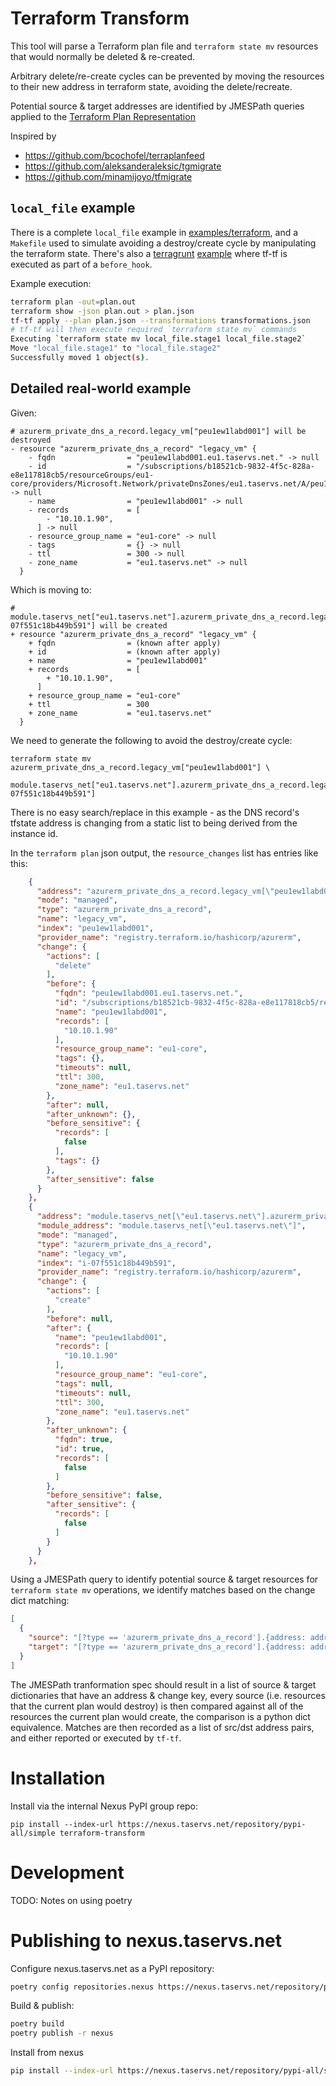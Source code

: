# Terraform Transform

This tool will parse a Terraform plan file and `terraform state mv` resources that would normally be deleted & re-created.

Arbitrary delete/re-create cycles can be prevented by moving the resources to their new address in terraform state, avoiding the delete/recreate.

Potential source & target addresses are identified by JMESPath queries applied to the [Terraform Plan
Representation](https://www.terraform.io/docs/internals/json-format.html#plan-representation)

Inspired by

* https://github.com/bcochofel/terraplanfeed
* https://github.com/aleksanderaleksic/tgmigrate
* https://github.com/minamijoyo/tfmigrate

## `local_file` example

There is a complete `local_file` example in [examples/terraform](examples/terraform), and a `Makefile` used to simulate avoiding a destroy/create cycle by manipulating the terraform state. There's also a [terragrunt](https://terragrunt.gruntwork.io/) [example](examples/terraform) where tf-tf is executed as part of a `before_hook`.

Example execution:

```bash
terraform plan -out=plan.out
terraform show -json plan.out > plan.json
tf-tf apply --plan plan.json --transformations transformations.json
# tf-tf will then execute required `terraform state mv` commands
Executing `terraform state mv local_file.stage1 local_file.stage2`
Move "local_file.stage1" to "local_file.stage2"
Successfully moved 1 object(s).
```

## Detailed real-world example

Given:

```hcl
# azurerm_private_dns_a_record.legacy_vm["peu1ew1labd001"] will be destroyed
- resource "azurerm_private_dns_a_record" "legacy_vm" {
    - fqdn                = "peu1ew1labd001.eu1.taservs.net." -> null
    - id                  = "/subscriptions/b18521cb-9832-4f5c-828a-e8e117818cb5/resourceGroups/eu1-core/providers/Microsoft.Network/privateDnsZones/eu1.taservs.net/A/peu1ew1labd001" -> null
    - name                = "peu1ew1labd001" -> null
    - records             = [
        - "10.10.1.90",
      ] -> null
    - resource_group_name = "eu1-core" -> null
    - tags                = {} -> null
    - ttl                 = 300 -> null
    - zone_name           = "eu1.taservs.net" -> null
  }
```

Which is moving to:

```hcl
# module.taservs_net["eu1.taservs.net"].azurerm_private_dns_a_record.legacy_vm["i-07f551c18b449b591"] will be created
+ resource "azurerm_private_dns_a_record" "legacy_vm" {
    + fqdn                = (known after apply)
    + id                  = (known after apply)
    + name                = "peu1ew1labd001"
    + records             = [
        + "10.10.1.90",
      ]
    + resource_group_name = "eu1-core"
    + ttl                 = 300
    + zone_name           = "eu1.taservs.net"
  }
```

We need to generate the following to avoid the destroy/create cycle:

```
terraform state mv azurerm_private_dns_a_record.legacy_vm["peu1ew1labd001"] \
     module.taservs_net["eu1.taservs.net"].azurerm_private_dns_a_record.legacy_vm["i-07f551c18b449b591"]
```

There is no easy search/replace in this example - as the DNS record's tfstate address is changing from a static list to being derived from the instance id.

In the `terraform plan` json output, the `resource_changes` list has entries like this:

```json
    {
      "address": "azurerm_private_dns_a_record.legacy_vm[\"peu1ew1labd001\"]",
      "mode": "managed",
      "type": "azurerm_private_dns_a_record",
      "name": "legacy_vm",
      "index": "peu1ew1labd001",
      "provider_name": "registry.terraform.io/hashicorp/azurerm",
      "change": {
        "actions": [
          "delete"
        ],
        "before": {
          "fqdn": "peu1ew1labd001.eu1.taservs.net.",
          "id": "/subscriptions/b18521cb-9832-4f5c-828a-e8e117818cb5/resourceGroups/eu1-core/providers/Microsoft.Network/privateDnsZones/eu1.taservs.net/A/peu1ew1labd001",
          "name": "peu1ew1labd001",
          "records": [
            "10.10.1.90"
          ],
          "resource_group_name": "eu1-core",
          "tags": {},
          "timeouts": null,
          "ttl": 300,
          "zone_name": "eu1.taservs.net"
        },
        "after": null,
        "after_unknown": {},
        "before_sensitive": {
          "records": [
            false
          ],
          "tags": {}
        },
        "after_sensitive": false
      }
    },
    {
      "address": "module.taservs_net[\"eu1.taservs.net\"].azurerm_private_dns_a_record.legacy_vm[\"i-07f551c18b449b591\"]",
      "module_address": "module.taservs_net[\"eu1.taservs.net\"]",
      "mode": "managed",
      "type": "azurerm_private_dns_a_record",
      "name": "legacy_vm",
      "index": "i-07f551c18b449b591",
      "provider_name": "registry.terraform.io/hashicorp/azurerm",
      "change": {
        "actions": [
          "create"
        ],
        "before": null,
        "after": {
          "name": "peu1ew1labd001",
          "records": [
            "10.10.1.90"
          ],
          "resource_group_name": "eu1-core",
          "tags": null,
          "timeouts": null,
          "ttl": 300,
          "zone_name": "eu1.taservs.net"
        },
        "after_unknown": {
          "fqdn": true,
          "id": true,
          "records": [
            false
          ]
        },
        "before_sensitive": false,
        "after_sensitive": {
          "records": [
            false
          ]
        }
      }
    },
```

Using a JMESPath query to identify potential source & target resources for `terraform state mv` operations, we identify matches based on the change dict matching:

```json
[
  {
    "source": "[?type == 'azurerm_private_dns_a_record'].{address: address, change: change.before.{name:name, records:records}}",
    "target": "[?type == 'azurerm_private_dns_a_record'].{address: address, change: change.after.{name:name, records:records}}",
  }
]
```

The JMESPath tranformation spec should result in a list of source & target dictionaries that have an address & change key, every source (i.e. resources that the current plan would destroy) is then compared against all of the resources the current plan would create, the comparison is a python dict equivalence. Matches are then recorded as a list of src/dst address pairs, and either reported or executed by `tf-tf`.

# Installation

Install via the internal Nexus PyPI group repo:

```
pip install --index-url https://nexus.taservs.net/repository/pypi-all/simple terraform-transform
```

# Development

TODO: Notes on using poetry

# Publishing to nexus.taservs.net

Configure nexus.taservs.net as a PyPI repository:

```bash
poetry config repositories.nexus https://nexus.taservs.net/repository/pypy-all/
```

Build & publish:

```bash
poetry build
poetry publish -r nexus
```

Install from nexus

```bash
pip install --index-url https://nexus.taservs.net/repository/pypi-all/simple terraform-transform
```
